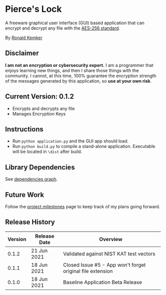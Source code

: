 # Pierce's Lock
A freeware graphical user interface (GUI) based application that can encrypt and decrypt any file with the [AES-256 standard](https://en.wikipedia.org/wiki/Advanced_Encryption_Standard).

By [Ronald Kemker](https://www.linkedin.com/in/ronald-kemker-66250b115)

## Disclaimer
**I am not an encryption or cybersecurity expert.**  I am a programmer that enjoys learning new things, and then I share those things with the community.  I cannot, at this time, 100% guarantee the encryption strength of the messages generated by this application, so **use at your own risk**. 

## Current Version: 0.1.2
- Encrypts and decrypts any file
- Manages Encryption Keys

## Instructions
- Run ```python application.py``` and the GUI app should load.
- Run ```python build.py``` to compile a stand-alone application.  Executable will be located in ```\dist``` after build.

## Library Dependencies
See [dependencies graph](https://github.com/ron-kemker/pierceslock/network/dependencies).

## Future Work
Follow the [project milestones](https://github.com/ron-kemker/pierceslock/milestones) page to keep track of my plans going forward.

## Release History

| Version | Release Date | Overview |
| ------------- | ------------- | ------------- |
| 0.1.2 | 21 Jun 2021 | Validated against NIST KAT test vectors |
| 0.1.1 | 18 Jun 2021 | Closed Issue #5 - App won't forget original file extension |
| 0.1.0 | 18 Jun 2021 | Baseline Application Beta Release |



